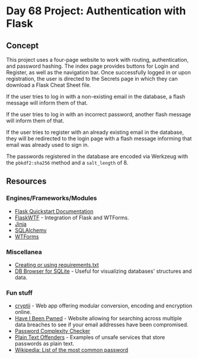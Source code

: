 # Day 68 Project: Authentication with Flask

## Concept

This project uses a four-page website to work with routing, authentication, and password hashing. The index page
provides buttons for Login and Register, as well as the navigation bar. Once successfully logged in or upon registration,
the user is directed to the Secrets page in which they can download a Flask Cheat Sheet file.

If the user tries to log in with a non-existing email in the database, a flash message will inform them of that.

If the user tries to log in with an incorrect password, another flash message will inform them of that.

If the user tries to register with an already existing email in the database, they will be redirected to the login
page with a flash message informing that email was already used to sign in.

The passwords registered in the database are encoded via Werkzeug with the `pbkdf2:sha256` method and a `salt_length` of 8.

## Resources

### Engines/Frameworks/Modules

- [Flask Quickstart Documentation](https://flask.palletsprojects.com/en/3.0.x/)
- [FlaskWTF](https://flask-wtf.readthedocs.io/en/1.0.x/) - Integration of Flask and WTForms.
- [Jinja](https://jinja.palletsprojects.com/en/2.11.x/)
- [SQLAlchemy](https://www.sqlalchemy.org/)
- [WTForms](https://wtforms.readthedocs.io/en/3.0.x/)

### Miscellanea

- [Creating or using requirements.txt](https://docs.google.com/document/d/e/2PACX-1vRIW_TuZ6z0ASjAoxgJgmzjGYLCDx019tKvphaTwK_Za7fnMKywUuXI0-s5wr0nQI_gprm6J6y7L9rL/pub)
- [DB Browser for SQLite](https://sqlitebrowser.org/) - Useful for visualizing databases' structures and data.

### Fun stuff

- [cryptii](https://cryptii.com/) - Web app offering modular conversion, encoding and encryption online.
- [Have I Been Pwned](https://haveibeenpwned.com/Passwords) - Website allowing for searching across multiple data breaches to see if your email addresses have been compromised.
- [Password Complexity Checker](http://password-checker.online-domain-tools.com/)
- [Plain Text Offenders](https://plaintextoffenders.com/) - Examples of unsafe services that store passwords as plain text.
- [Wikipedia: List of the most common password](https://en.wikipedia.org/wiki/List_of_the_most_common_passwords)